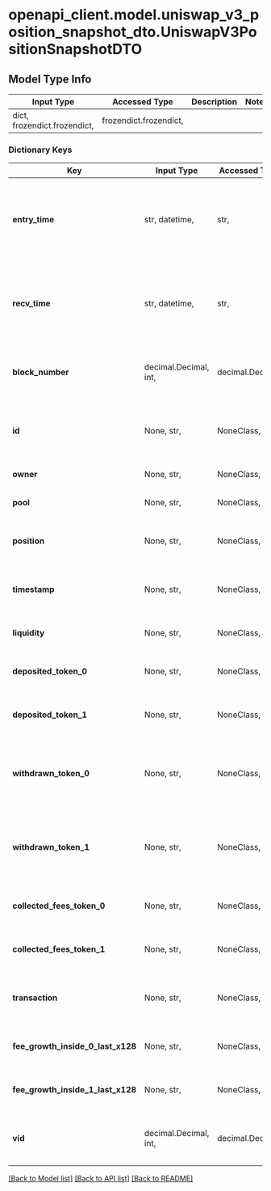 # openapi_client.model.uniswap_v3_position_snapshot_dto.UniswapV3PositionSnapshotDTO

## Model Type Info
Input Type | Accessed Type | Description | Notes
------------ | ------------- | ------------- | -------------
dict, frozendict.frozendict,  | frozendict.frozendict,  |  | 

### Dictionary Keys
Key | Input Type | Accessed Type | Description | Notes
------------ | ------------- | ------------- | ------------- | -------------
**entry_time** | str, datetime,  | str,  |  | [optional] value must conform to RFC-3339 date-time
**recv_time** | str, datetime,  | str,  |  | [optional] value must conform to RFC-3339 date-time
**block_number** | decimal.Decimal, int,  | decimal.Decimal,  | Number of block in which entity was recorded. | [optional] value must be a 64 bit integer
**id** | None, str,  | NoneClass, str,  | NFT token identifier, format: &lt;NFT token id&gt;#&lt;block number&gt; | [optional] 
**owner** | None, str,  | NoneClass, str,  | Owner of the NFT. | [optional] 
**pool** | None, str,  | NoneClass, str,  | Pool the position is within. | [optional] 
**position** | None, str,  | NoneClass, str,  | Position of which the snap was taken of. | [optional] 
**timestamp** | None, str,  | NoneClass, str,  | Timestamp of block in which the snap was created. | [optional] 
**liquidity** | None, str,  | NoneClass, str,  | Total position liquidity. | [optional] 
**deposited_token_0** | None, str,  | NoneClass, str,  | Amount of token 0 ever deposited to position. | [optional] 
**deposited_token_1** | None, str,  | NoneClass, str,  | Amount of token 1 ever deposited to position. | [optional] 
**withdrawn_token_0** | None, str,  | NoneClass, str,  | Amount of token 0 ever withdrawn from position (without fees). | [optional] 
**withdrawn_token_1** | None, str,  | NoneClass, str,  | Amount of token 1 ever withdrawn from position (without fees). | [optional] 
**collected_fees_token_0** | None, str,  | NoneClass, str,  | All time collected fees in token0. | [optional] 
**collected_fees_token_1** | None, str,  | NoneClass, str,  | All time collected fees in token1. | [optional] 
**transaction** | None, str,  | NoneClass, str,  | Transaction in which the snapshot was initialized. | [optional] 
**fee_growth_inside_0_last_x128** | None, str,  | NoneClass, str,  | Variable needed for fee computation. | [optional] 
**fee_growth_inside_1_last_x128** | None, str,  | NoneClass, str,  | Variable needed for fee computation. | [optional] 
**vid** | decimal.Decimal, int,  | decimal.Decimal,  |  | [optional] value must be a 64 bit integer

[[Back to Model list]](../../README.md#documentation-for-models) [[Back to API list]](../../README.md#documentation-for-api-endpoints) [[Back to README]](../../README.md)

